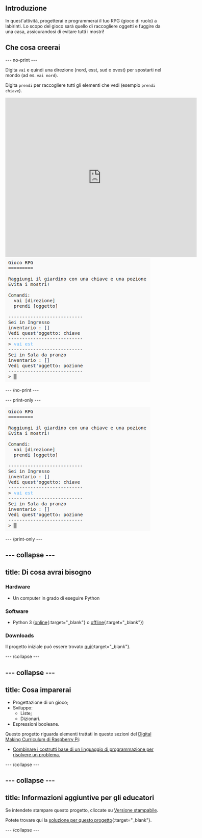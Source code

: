 ## Introduzione

In quest'attività, progetterai e programmerai il tuo RPG (gioco di ruolo) a labirinti. Lo scopo del gioco sarà quello di raccogliere oggetti e fuggire da una casa, assicurandosi di evitare tutti i mostri!

## Che cosa creerai

--- no-print ---

Digita `vai` e quindi una direzione (nord, esst, sud o ovest) per spostarti nel mondo (ad es. `vai nord`).

Digita `prendi` per raccogliere tutti gli elementi che vedi (esempio `prendi chiave`).

<div class="trinket">
  <iframe src="https://trinket.io/embed/python/9fae42c59b?outputOnly=true&start=result" width="600" height="500" frameborder="0" marginwidth="0" marginheight="0" allowfullscreen>
  </iframe>
  <img src="images/rpg-finished.png">
</div>

--- /no-print ---

--- print-only ---

![progetto completo](images/rpg-finished.png)

--- /print-only ---

--- collapse ---
---
title: Di cosa avrai bisogno
---

### Hardware

+ Un computer in grado di eseguire Python

### Software

+ Python 3 ([online](https://trinket.io/){:target="_blank"} o [offline](https://www.python.org/downloads/){:target="_blank"})

### Downloads

Il progetto iniziale può essere trovato [qui](https://rpf.io/p/it-IT/rpg-go){:target="_blank"}.

--- /collapse ---

--- collapse ---
---
title: Cosa imparerai
---

+ Progettazione di un gioco;
+ Sviluppo: 
    + Liste;
    + Dizionari.
+ Espressioni booleane.

Questo progetto riguarda elementi trattati in queste sezioni del [Digital Making Curriculum di Raspberry Pi](https://rpf.io/curriculum):

+ [Combinare i costrutti base di un linguaggio di programmazione per risolvere un problema.](https://www.raspberrypi.org/curriculum/programming/builder)

--- /collapse ---

--- collapse ---
---
title: Informazioni aggiuntive per gli educatori
---

Se intendete stampare questo progetto, cliccate su [Versione stampabile](https://projects.raspberrypi.org/it-IT/projects/rpg/print).

Potete trovare qui la [soluzione per questo progetto](https://rpf.io/p/it-IT/rpg-get){:target="_blank"}.

--- /collapse ---